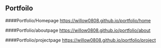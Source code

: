 ## Portfoilo

####Portfolio/Homepage
https://willow0808.github.io/portfolio/home

####Portfolio/aboutpage
https://willow0808.github.io/portfolio/about

####Portfolio/projectpage
https://willow0808.github.io/portfolio/project

